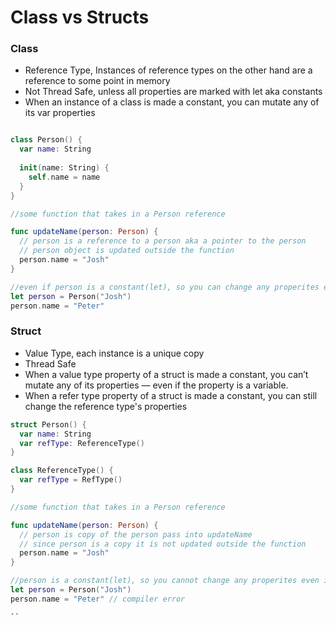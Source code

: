 # Class vs Structs

### Class

- Reference Type, Instances of reference types on the other hand are a reference to some point in memory
- Not Thread Safe, unless all properties are marked with let aka constants
- When an instance of a class is made a constant, you can mutate any of its var properties

```swift

class Person() {
  var name: String
  
  init(name: String) {
    self.name = name
  }
}

//some function that takes in a Person reference

func updateName(person: Person) {
  // person is a reference to a person aka a pointer to the person
  // person object is updated outside the function
  person.name = "Josh"
}

//even if person is a constant(let), so you can change any properites even if it is a variable (var)
let person = Person("Josh")
person.name = "Peter"
```

### Struct

- Value Type, each instance is a unique copy
- Thread Safe
- When a value type property of a struct is made a constant, you can’t mutate any of its properties — even if the property is a variable.
- When a refer type property of a struct is made a constant, you can still change the reference type's properties

```swift
struct Person() {
  var name: String
  var refType: ReferenceType()
}

class ReferenceType() {
  var refType = RefType()
}

//some function that takes in a Person reference

func updateName(person: Person) {
  // person is copy of the person pass into updateName
  // since person is a copy it is not updated outside the function
  person.name = "Josh"
}

//person is a constant(let), so you cannot change any properites even if it is a variable (var)
let person = Person("Josh")
person.name = "Peter" // compiler error

``
